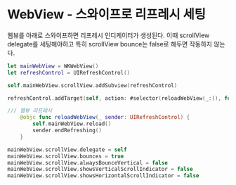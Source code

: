 # WebView - 스와이프로 리프레시 세팅

웹뷰를 아래로 스와이프하면 리프레시 인디케이터가 생성된다. 
이때 scrollView delegate를 세팅해야하고 
특히 scrollView bounce는 false로 해두면 작동하지 않는다.


```swift
let mainWebView = WKWebView()
let refreshControl = UIRefreshControl()

self.mainWebView.scrollView.addSubview(refreshControl)

refreshControl.addTarget(self, action: #selector(reloadWebView(_:)), for: .valueChanged)

/// 웹뷰 리프레시
    @objc func reloadWebView(_ sender: UIRefreshControl) {
        self.mainWebView.reload()
        sender.endRefreshing()
    }

mainWebView.scrollView.delegate = self
mainWebView.scrollView.bounces = true
mainWebView.scrollView.alwaysBounceVertical = false
mainWebView.scrollView.showsVerticalScrollIndicator = false
mainWebView.scrollView.showsHorizontalScrollIndicator = false
```
